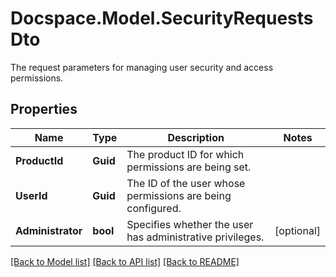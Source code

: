 # Docspace.Model.SecurityRequestsDto
The request parameters for managing user security and access permissions.

## Properties

Name | Type | Description | Notes
------------ | ------------- | ------------- | -------------
**ProductId** | **Guid** | The product ID for which permissions are being set. | 
**UserId** | **Guid** | The ID of the user whose permissions are being configured. | 
**Administrator** | **bool** | Specifies whether the user has administrative privileges. | [optional] 

[[Back to Model list]](../README.md#documentation-for-models) [[Back to API list]](../README.md#documentation-for-api-endpoints) [[Back to README]](../README.md)

